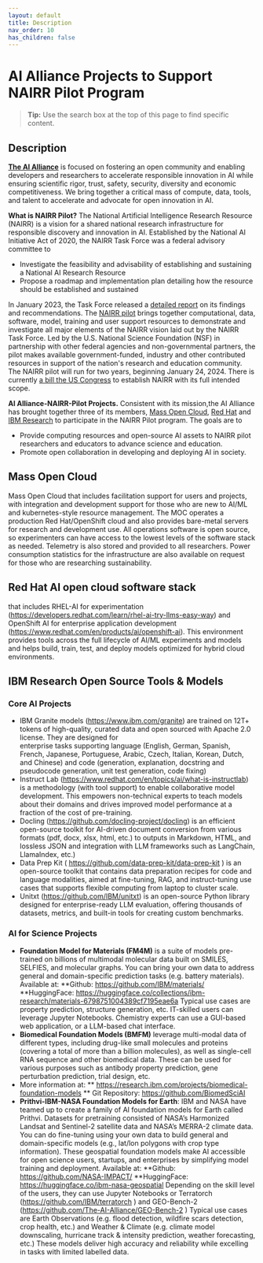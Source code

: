 ```yaml
---
layout: default
title: Description
nav_order: 10
has_children: false
---
```


# AI Alliance Projects to Support NAIRR Pilot Program 

> **Tip:** Use the search box at the top of this page to find specific content.


## Description 

[**The AI Alliance**](https://thealliance.ai/) is focused on fostering an open community and enabling developers and researchers to accelerate responsible innovation in AI while ensuring scientific rigor, trust, safety, security, diversity and economic competitiveness. We bring together a critical mass of compute, data, tools, and talent to accelerate and advocate for open innovation in AI.

**What is NAIRR Pilot?** The National Artificial Intelligence Research Resource (NAIRR) is a vision for a shared national research infrastructure for responsible discovery and innovation in AI. Established by the National AI Initiative Act of 2020, the NAIRR Task Force was a federal advisory committee to 
* Investigate the feasibility and advisability of establishing and sustaining a National AI Research Resource 
* Propose a roadmap and implementation plan detailing how the resource should be established and sustained

In January 2023, the Task Force released a [detailed report](https://nsf-gov-resources.nsf.gov/files/NAIRR-TF-Presentations-01132023.pdf) on its findings and recommendations. The [NAIRR pilot](https://nairrpilot.org/) brings together computational, data, software, model, training and user support resources to demonstrate and investigate all major elements of the NAIRR vision laid out by the NAIRR Task Force. Led by the U.S. National Science Foundation (NSF) in partnership with other federal agencies and non-governmental partners, the pilot makes available government-funded, industry and other contributed resources in support of the nation's research and education community. The NAIRR pilot will run for two years, beginning January 24, 2024.  There is currently [a bill the US Congress](https://www.congress.gov/119/bills/hr2385/BILLS-119hr2385ih.pdf) to establish NAIRR with its full intended scope.


**AI Alliance-NAIRR-Pilot Projects.**  Consistent with its mission,the AI Alliance has brought together three of its members, [Mass Open Cloud]( https://massopen.cloud/), [Red Hat](https://www.redhat.com) and [IBM Research](https://research.ibm.com/) to participate in the NAIRR Pilot program.  The goals are to  
* Provide computing resources and open-source AI assets to NAIRR pilot researchers and educators to advance science and education.  
* Promote open collaboration in developing and deploying AI in society. 


## Mass Open Cloud
Mass Open Cloud  that includes facilitation support for users and projects, with integration and development support for those who are new to AI/ML and kubernetes-style resource management.  The MOC operates a production Red Hat/OpenShift cloud and also provides bare-metal servers for research and development use.   All operations software is open source, so experimenters can have access to the lowest levels of the software stack as needed.  Telemetry is also stored and provided to all researchers. Power consumption statistics for the infrastructure are also available on request for those who are researching sustainability.

## Red Hat AI open cloud software stack  
that includes RHEL-AI for experimentation (https://developers.redhat.com/learn/rhel-ai-try-llms-easy-way) and OpenShift AI for enterprise application development (https://www.redhat.com/en/products/ai/openshift-ai). This environment provides tools across the full lifecycle of AI/ML experiments and models and helps build, train, test, and deploy models optimized for hybrid cloud environments.  

## IBM Research Open Source Tools & Models
### Core AI Projects 
* IBM Granite models (https://www.ibm.com/granite) are trained on 12T+ tokens of high-quality, curated data and open sourced with Apache 2.0 license.   They are designed for  
enterprise tasks supporting language (English, German, Spanish, French, Japanese, Portuguese, Arabic, Czech, Italian, Korean, Dutch, and Chinese) and code (generation, explanation, docstring and pseudocode generation, unit test generation, code fixing)
* Instruct Lab (https://www.redhat.com/en/topics/ai/what-is-instructlab) is a methodology (with tool support) to enable collaborative model development.  This empowers non-technical experts to teach models about their domains and drives improved model performance at a fraction of the cost of pre-training. 
* Docling (https://github.com/docling-project/docling) is an efficient open-source toolkit for AI-driven document conversion from various formats (pdf, docx, xlsx, html, etc.)  to outputs in Markdown, HTML, and lossless JSON and integration with LLM frameworks such as LangChain, LlamaIndex, etc.)
* Data Prep Kit ( https://github.com/data-prep-kit/data-prep-kit ) is an open-source toolkit that contains data preparation recipes for code and language modalities, aimed at fine-tuning, RAG, and instruct-tuning use cases that supports flexible computing from laptop to cluster scale.
*	Unitxt (https://github.com/IBM/unitxt) is an open-source Python library designed for enterprise-ready LLM evaluation, offering thousands of datasets, metrics, and built-in tools for creating custom benchmarks.  



### AI for Science Projects  

*	**Foundation Model for Materials (FM4M)** is a suite of models pre-trained on billions of multimodal molecular data built on SMILES, SELFIES, and molecular graphs.  You can bring your own data to address general and domain-specific prediction tasks (e.g. battery materials).  Available at:
**Github: https://github.com/IBM/materials/ 
**HuggingFace: https://huggingface.co/collections/ibm-research/materials-6798751004389cf7195eae6a 
Typical use cases are property prediction, structure generation, etc.  IT-skilled users can leverage Jupyter Notebooks. Chemistry experts can use a GUI-based web application, or a LLM-based chat interface.
*	**Biomedical Foundation Models (BMFM)** leverage multi-modal data of different types, including drug-like small molecules and proteins (covering a total of more than a billion molecules), as well as single-cell RNA sequence and other biomedical data.  These can be used for various purposes such as antibody property prediction, gene perturbation prediction, trial design, etc.
*	More information at: 
** https://research.ibm.com/projects/biomedical-foundation-models
** Git Repository:  https://github.com/BiomedSciAI
* **Prithvi-IBM-NASA Foundation Models for Earth**:   IBM and NASA have teamed up to create a family of AI foundation models for Earth called Prithvi. Datasets for pretraining consisted of NASA’s Harmonized Landsat and Sentinel-2 satellite data and NASA’s MERRA-2 climate data.  You can do fine-tuning using your own data to build general and domain-specific models (e.g., lat/lon polygons with crop type information).  These geospatial foundation models make AI accessible for open science users, startups, and enterprises by simplifying model training and deployment.  Available at:
**Github: https://github.com/NASA-IMPACT/
**HuggingFace: https://huggingface.co/ibm-nasa-geospatial
Depending on the skill level of the users, they can use Jupyter Notebooks or  Terratorch  (https://github.com/IBM/terratorch ) and GEO-Bench-2 (https://github.com/The-AI-Alliance/GEO-Bench-2 )
Typical use cases are Earth Observations (e.g. flood detection, wildfire scars detection, crop health, etc.) and Weather & Climate (e.g.  climate model downscaling, hurricane track & intensity prediction, weather forecasting, etc.)  These models deliver high accuracy and reliability while excelling in tasks with limited labelled data.


